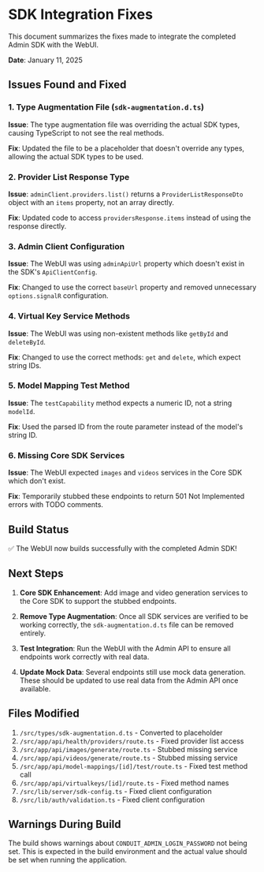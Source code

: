 # SDK Integration Fixes

This document summarizes the fixes made to integrate the completed Admin SDK with the WebUI.

**Date**: January 11, 2025

## Issues Found and Fixed

### 1. Type Augmentation File (`sdk-augmentation.d.ts`)
**Issue**: The type augmentation file was overriding the actual SDK types, causing TypeScript to not see the real methods.

**Fix**: Updated the file to be a placeholder that doesn't override any types, allowing the actual SDK types to be used.

### 2. Provider List Response Type
**Issue**: `adminClient.providers.list()` returns a `ProviderListResponseDto` object with an `items` property, not an array directly.

**Fix**: Updated code to access `providersResponse.items` instead of using the response directly.

### 3. Admin Client Configuration
**Issue**: The WebUI was using `adminApiUrl` property which doesn't exist in the SDK's `ApiClientConfig`.

**Fix**: Changed to use the correct `baseUrl` property and removed unnecessary `options.signalR` configuration.

### 4. Virtual Key Service Methods
**Issue**: The WebUI was using non-existent methods like `getById` and `deleteById`.

**Fix**: Changed to use the correct methods: `get` and `delete`, which expect string IDs.

### 5. Model Mapping Test Method
**Issue**: The `testCapability` method expects a numeric ID, not a string `modelId`.

**Fix**: Used the parsed ID from the route parameter instead of the model's string ID.

### 6. Missing Core SDK Services
**Issue**: The WebUI expected `images` and `videos` services in the Core SDK which don't exist.

**Fix**: Temporarily stubbed these endpoints to return 501 Not Implemented errors with TODO comments.

## Build Status

✅ The WebUI now builds successfully with the completed Admin SDK!

## Next Steps

1. **Core SDK Enhancement**: Add image and video generation services to the Core SDK to support the stubbed endpoints.

2. **Remove Type Augmentation**: Once all SDK services are verified to be working correctly, the `sdk-augmentation.d.ts` file can be removed entirely.

3. **Test Integration**: Run the WebUI with the Admin API to ensure all endpoints work correctly with real data.

4. **Update Mock Data**: Several endpoints still use mock data generation. These should be updated to use real data from the Admin API once available.

## Files Modified

1. `/src/types/sdk-augmentation.d.ts` - Converted to placeholder
2. `/src/app/api/health/providers/route.ts` - Fixed provider list access
3. `/src/app/api/images/generate/route.ts` - Stubbed missing service
4. `/src/app/api/videos/generate/route.ts` - Stubbed missing service
5. `/src/app/api/model-mappings/[id]/test/route.ts` - Fixed test method call
6. `/src/app/api/virtualkeys/[id]/route.ts` - Fixed method names
7. `/src/lib/server/sdk-config.ts` - Fixed client configuration
8. `/src/lib/auth/validation.ts` - Fixed client configuration

## Warnings During Build

The build shows warnings about `CONDUIT_ADMIN_LOGIN_PASSWORD` not being set. This is expected in the build environment and the actual value should be set when running the application.
